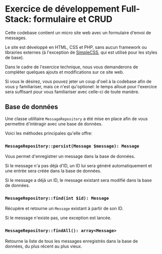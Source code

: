 # Exercice de développement Full-Stack: formulaire et CRUD

Cette codebase contient un micro site web avec un formulaire d'envoi de 
messages.

Le site est développé en HTML, CSS et PHP, sans aucun framework ou librairies
externes (à l'exception de [SimpleCSS](https://simplecss.org/), qui est utilisé
pour les styles de base).

Dans le cadre de l'exercice technique, nous vous demanderons de 
compléter quelques ajouts et modifications sur ce site web.

Si vous le désirez, vous pouvez jeter un coup d'oeil à la codebase afin de 
vous y familiariser, mais ce n'est qu'optionel: le temps alloué pour l'exercice
sera suffisant pour vous familiariser avec celle-ci de toute manière.


## Base de données

Une classe utilitaire `MessageRepository` a été mise en place afin de vous 
permettre d'intéragir avec une base de données.

Voici les méthodes principales qu'elle offre:

### `MessageRepository::persist(Message $message): Message` 
Vous permet d'enregistrer un message dans la base de données.

Si le message n'a pas déjà d'ID, un ID lui sera généré automatiquement et une 
entrée sera créée dans la base de données.

Si le message a déjà un ID, le message existant sera modifié dans la base de 
données.

### `MessageRepository::find(int $id): Message` 
Récupère et retourne un `Message` existant à partir de son ID.

Si le message n'existe pas, une exception est lancée.

### `MessageRepository::findAll(): array<Message>` 
Retourne la liste de tous les messages enregistrés dans la base de données, 
du plus récent au plus vieux.